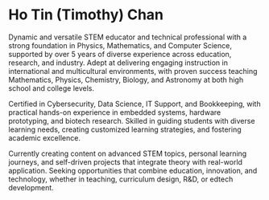 # Ho Tin (Timothy) Chan
Dynamic and versatile STEM educator and technical professional with a strong foundation in Physics, Mathematics, and Computer Science, supported by over 5 years of diverse experience across education, research, and industry. Adept at delivering engaging instruction in international and multicultural environments, with proven success teaching Mathematics, Physics, Chemistry, Biology, and Astronomy at both high school and college levels.

Certified in Cybersecurity, Data Science, IT Support, and Bookkeeping, with practical hands-on experience in embedded systems, hardware prototyping, and biotech research. Skilled in guiding students with diverse learning needs, creating customized learning strategies, and fostering academic excellence.

Currently creating content on advanced STEM topics, personal learning journeys, and self-driven projects that integrate theory with real-world application. Seeking opportunities that combine education, innovation, and technology, whether in teaching, curriculum design, R&D, or edtech development.
